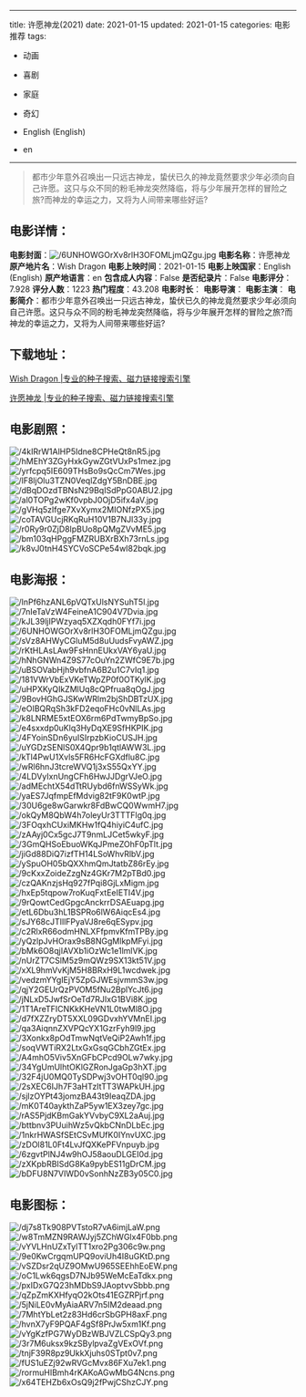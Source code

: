 
---
title: 许愿神龙(2021)
date: 2021-01-15
updated: 2021-01-15
categories: 电影推荐
tags:
- 动画
- 喜剧
- 家庭
- 奇幻

- English (English)
- en
---


> 都市少年意外召唤出一只远古神龙，蛰伏已久的神龙竟然要求少年必须向自己许愿。这只与众不同的粉毛神龙突然降临，将与少年展开怎样的冒险之旅?而神龙的幸运之力，又将为人间带来哪些好运?

## **电影详情**：

**电影封面**：<img src="https://image.tmdb.org/t/p/w200/6UNHOWGOrXv8rlH3OFOMLjmQZgu.jpg" alt="/6UNHOWGOrXv8rlH3OFOMLjmQZgu.jpg" title="/6UNHOWGOrXv8rlH3OFOMLjmQZgu.jpg">
**电影名称**：许愿神龙
**原产地片名**：Wish Dragon
**电影上映时间**：2021-01-15
**电影上映国家**：English (English)
**原产地语言**：en
**包含成人内容**：False
**是否纪录片**：False
**电影评分**：7.928
**评分人数**：1223
**热门程度**：43.208
**电影时长**：
**电影导演**：
**电影主演**：
**电影简介**：都市少年意外召唤出一只远古神龙，蛰伏已久的神龙竟然要求少年必须向自己许愿。这只与众不同的粉毛神龙突然降临，将与少年展开怎样的冒险之旅?而神龙的幸运之力，又将为人间带来哪些好运?

## **下载地址**：
[Wish Dragon |专业的种子搜索、磁力链接搜索引擎](https://movie.amd794.com:2083/?search=Wish%20Dragon&ordering=&mode=match_phrase&page_size=10&page=1)

[许愿神龙 |专业的种子搜索、磁力链接搜索引擎](https://movie.amd794.com:2083/?search=%E8%AE%B8%E6%84%BF%E7%A5%9E%E9%BE%99&ordering=&mode=match_phrase&page_size=10&page=1)
 

## **电影剧照**：
<img src="https://image.tmdb.org/t/p/original/4kIRrW1AlHP5Idne8CPHeQt8nR5.jpg" alt="/4kIRrW1AlHP5Idne8CPHeQt8nR5.jpg" title="/4kIRrW1AlHP5Idne8CPHeQt8nR5.jpg"><img src="https://image.tmdb.org/t/p/original/hMEhY3ZGyHxkGywZGtVUxPs1mez.jpg" alt="/hMEhY3ZGyHxkGywZGtVUxPs1mez.jpg" title="/hMEhY3ZGyHxkGywZGtVUxPs1mez.jpg"><img src="https://image.tmdb.org/t/p/original/yrfcpq5IE609THsBo9sQcCm7Wes.jpg" alt="/yrfcpq5IE609THsBo9sQcCm7Wes.jpg" title="/yrfcpq5IE609THsBo9sQcCm7Wes.jpg"><img src="https://image.tmdb.org/t/p/original/lF8ljOlu3TZN0VeqlZdgY5BnDBE.jpg" alt="/lF8ljOlu3TZN0VeqlZdgY5BnDBE.jpg" title="/lF8ljOlu3TZN0VeqlZdgY5BnDBE.jpg"><img src="https://image.tmdb.org/t/p/original/dBqDOzdTBNsN29BqISdPpG0ABU2.jpg" alt="/dBqDOzdTBNsN29BqISdPpG0ABU2.jpg" title="/dBqDOzdTBNsN29BqISdPpG0ABU2.jpg"><img src="https://image.tmdb.org/t/p/original/al0TOPg2wKf0vpbJ0OjD5ifx4aV.jpg" alt="/al0TOPg2wKf0vpbJ0OjD5ifx4aV.jpg" title="/al0TOPg2wKf0vpbJ0OjD5ifx4aV.jpg"><img src="https://image.tmdb.org/t/p/original/gVHq5zIfge7XvXymx2MIONfzPX5.jpg" alt="/gVHq5zIfge7XvXymx2MIONfzPX5.jpg" title="/gVHq5zIfge7XvXymx2MIONfzPX5.jpg"><img src="https://image.tmdb.org/t/p/original/coTAVGUcjRKqRuH10V1B7NJl33y.jpg" alt="/coTAVGUcjRKqRuH10V1B7NJl33y.jpg" title="/coTAVGUcjRKqRuH10V1B7NJl33y.jpg"><img src="https://image.tmdb.org/t/p/original/r0Ry9r0ZjD8lpBUo8pQMgZVvME5.jpg" alt="/r0Ry9r0ZjD8lpBUo8pQMgZVvME5.jpg" title="/r0Ry9r0ZjD8lpBUo8pQMgZVvME5.jpg"><img src="https://image.tmdb.org/t/p/original/bm103qHPggFMZRUBXrBXh73rnLs.jpg" alt="/bm103qHPggFMZRUBXrBXh73rnLs.jpg" title="/bm103qHPggFMZRUBXrBXh73rnLs.jpg"><img src="https://image.tmdb.org/t/p/original/k8vJ0tnH4SYCVoSCPe54wI82bqk.jpg" alt="/k8vJ0tnH4SYCVoSCPe54wI82bqk.jpg" title="/k8vJ0tnH4SYCVoSCPe54wI82bqk.jpg">

## **电影海报**：
<img src="https://image.tmdb.org/t/p/original/lnPf6hzANL6pVQTxUlsNYSuhT5l.jpg" alt="/lnPf6hzANL6pVQTxUlsNYSuhT5l.jpg" title="/lnPf6hzANL6pVQTxUlsNYSuhT5l.jpg"><img src="https://image.tmdb.org/t/p/original/7nIeTaVzW4FeineA1C904V7Dvia.jpg" alt="/7nIeTaVzW4FeineA1C904V7Dvia.jpg" title="/7nIeTaVzW4FeineA1C904V7Dvia.jpg"><img src="https://image.tmdb.org/t/p/original/kJL39ljIPWzyaq5XZXqdh0FYf7i.jpg" alt="/kJL39ljIPWzyaq5XZXqdh0FYf7i.jpg" title="/kJL39ljIPWzyaq5XZXqdh0FYf7i.jpg"><img src="https://image.tmdb.org/t/p/original/6UNHOWGOrXv8rlH3OFOMLjmQZgu.jpg" alt="/6UNHOWGOrXv8rlH3OFOMLjmQZgu.jpg" title="/6UNHOWGOrXv8rlH3OFOMLjmQZgu.jpg"><img src="https://image.tmdb.org/t/p/original/sVz8AHWyCGluM5d8uUudsFvyAWZ.jpg" alt="/sVz8AHWyCGluM5d8uUudsFvyAWZ.jpg" title="/sVz8AHWyCGluM5d8uUudsFvyAWZ.jpg"><img src="https://image.tmdb.org/t/p/original/rKtHLAsLAw9FsHnnEUkxVAY6yaU.jpg" alt="/rKtHLAsLAw9FsHnnEUkxVAY6yaU.jpg" title="/rKtHLAsLAw9FsHnnEUkxVAY6yaU.jpg"><img src="https://image.tmdb.org/t/p/original/hNhGNWn4Z9S77cOuYn2ZWfC9E7b.jpg" alt="/hNhGNWn4Z9S77cOuYn2ZWfC9E7b.jpg" title="/hNhGNWn4Z9S77cOuYn2ZWfC9E7b.jpg"><img src="https://image.tmdb.org/t/p/original/uBSOVabHjh9vbfnA6B2u1C7vIq1.jpg" alt="/uBSOVabHjh9vbfnA6B2u1C7vIq1.jpg" title="/uBSOVabHjh9vbfnA6B2u1C7vIq1.jpg"><img src="https://image.tmdb.org/t/p/original/181VWrVbExVKeTWpZP0f0OTKylK.jpg" alt="/181VWrVbExVKeTWpZP0f0OTKylK.jpg" title="/181VWrVbExVKeTWpZP0f0OTKylK.jpg"><img src="https://image.tmdb.org/t/p/original/uHPXKyQIkZMlUq8cQPfrua8qOgJ.jpg" alt="/uHPXKyQIkZMlUq8cQPfrua8qOgJ.jpg" title="/uHPXKyQIkZMlUq8cQPfrua8qOgJ.jpg"><img src="https://image.tmdb.org/t/p/original/9BovHGhGJSKwWRlm2bjShDBTzUX.jpg" alt="/9BovHGhGJSKwWRlm2bjShDBTzUX.jpg" title="/9BovHGhGJSKwWRlm2bjShDBTzUX.jpg"><img src="https://image.tmdb.org/t/p/original/eOIBQRqSh3kFD2eqoFHc0vNlLAs.jpg" alt="/eOIBQRqSh3kFD2eqoFHc0vNlLAs.jpg" title="/eOIBQRqSh3kFD2eqoFHc0vNlLAs.jpg"><img src="https://image.tmdb.org/t/p/original/k8LNRME5xtEOX6rm6PdTwmyBpSo.jpg" alt="/k8LNRME5xtEOX6rm6PdTwmyBpSo.jpg" title="/k8LNRME5xtEOX6rm6PdTwmyBpSo.jpg"><img src="https://image.tmdb.org/t/p/original/e4sxxdp0uKlq3HyDqXE9SfHKPIK.jpg" alt="/e4sxxdp0uKlq3HyDqXE9SfHKPIK.jpg" title="/e4sxxdp0uKlq3HyDqXE9SfHKPIK.jpg"><img src="https://image.tmdb.org/t/p/original/4FYoinSDn6yuISIrpzbKioCUSJH.jpg" alt="/4FYoinSDn6yuISIrpzbKioCUSJH.jpg" title="/4FYoinSDn6yuISIrpzbKioCUSJH.jpg"><img src="https://image.tmdb.org/t/p/original/uYGDzSENlS0X4Qpr9b1qtlAWW3L.jpg" alt="/uYGDzSENlS0X4Qpr9b1qtlAWW3L.jpg" title="/uYGDzSENlS0X4Qpr9b1qtlAWW3L.jpg"><img src="https://image.tmdb.org/t/p/original/kTl4PwU1Xvls5FR6HcFGXdflu8C.jpg" alt="/kTl4PwU1Xvls5FR6HcFGXdflu8C.jpg" title="/kTl4PwU1Xvls5FR6HcFGXdflu8C.jpg"><img src="https://image.tmdb.org/t/p/original/wRl6hnJ3tcreWVQ1j3xS55QxYY.jpg" alt="/wRl6hnJ3tcreWVQ1j3xS55QxYY.jpg" title="/wRl6hnJ3tcreWVQ1j3xS55QxYY.jpg"><img src="https://image.tmdb.org/t/p/original/4LDVyIxnUngCFh6HwJJDgrVJeO.jpg" alt="/4LDVyIxnUngCFh6HwJJDgrVJeO.jpg" title="/4LDVyIxnUngCFh6HwJJDgrVJeO.jpg"><img src="https://image.tmdb.org/t/p/original/adMEchtX54dTtRUybd6fnWSSyWk.jpg" alt="/adMEchtX54dTtRUybd6fnWSSyWk.jpg" title="/adMEchtX54dTtRUybd6fnWSSyWk.jpg"><img src="https://image.tmdb.org/t/p/original/yaES7JqfmpEfMdvig82tF9K0wtP.jpg" alt="/yaES7JqfmpEfMdvig82tF9K0wtP.jpg" title="/yaES7JqfmpEfMdvig82tF9K0wtP.jpg"><img src="https://image.tmdb.org/t/p/original/30U6ge8wGarwkr8FdBwCQ0WwmH7.jpg" alt="/30U6ge8wGarwkr8FdBwCQ0WwmH7.jpg" title="/30U6ge8wGarwkr8FdBwCQ0WwmH7.jpg"><img src="https://image.tmdb.org/t/p/original/okQyM8QbW4h7oleyUr3TTTFlg0q.jpg" alt="/okQyM8QbW4h7oleyUr3TTTFlg0q.jpg" title="/okQyM8QbW4h7oleyUr3TTTFlg0q.jpg"><img src="https://image.tmdb.org/t/p/original/3FOqxhCUxiMKHw1fQ4hiyiC4ufC.jpg" alt="/3FOqxhCUxiMKHw1fQ4hiyiC4ufC.jpg" title="/3FOqxhCUxiMKHw1fQ4hiyiC4ufC.jpg"><img src="https://image.tmdb.org/t/p/original/zAAyj0Cx5gcJ7T9nmLJCet5wkyF.jpg" alt="/zAAyj0Cx5gcJ7T9nmLJCet5wkyF.jpg" title="/zAAyj0Cx5gcJ7T9nmLJCet5wkyF.jpg"><img src="https://image.tmdb.org/t/p/original/3GmQHSoEbuoWKqJPmeZOhF0pTlt.jpg" alt="/3GmQHSoEbuoWKqJPmeZOhF0pTlt.jpg" title="/3GmQHSoEbuoWKqJPmeZOhF0pTlt.jpg"><img src="https://image.tmdb.org/t/p/original/jiGd88DiQ7izfTH14LSoWhvRlbV.jpg" alt="/jiGd88DiQ7izfTH14LSoWhvRlbV.jpg" title="/jiGd88DiQ7izfTH14LSoWhvRlbV.jpg"><img src="https://image.tmdb.org/t/p/original/ySpuOH05bQXXhmQmJtatbZ86rEy.jpg" alt="/ySpuOH05bQXXhmQmJtatbZ86rEy.jpg" title="/ySpuOH05bQXXhmQmJtatbZ86rEy.jpg"><img src="https://image.tmdb.org/t/p/original/9cKxxZoideZzgNz4GKr7M2pTBd0.jpg" alt="/9cKxxZoideZzgNz4GKr7M2pTBd0.jpg" title="/9cKxxZoideZzgNz4GKr7M2pTBd0.jpg"><img src="https://image.tmdb.org/t/p/original/czQAKnzjsHq927fPqi8GjLxMigm.jpg" alt="/czQAKnzjsHq927fPqi8GjLxMigm.jpg" title="/czQAKnzjsHq927fPqi8GjLxMigm.jpg"><img src="https://image.tmdb.org/t/p/original/hxEp5tqpow7roKuqFxtEeIETI4V.jpg" alt="/hxEp5tqpow7roKuqFxtEeIETI4V.jpg" title="/hxEp5tqpow7roKuqFxtEeIETI4V.jpg"><img src="https://image.tmdb.org/t/p/original/9rQowtCedGpgcAnckrrDSAEuapg.jpg" alt="/9rQowtCedGpgcAnckrrDSAEuapg.jpg" title="/9rQowtCedGpgcAnckrrDSAEuapg.jpg"><img src="https://image.tmdb.org/t/p/original/etL6Dbu3hL1BSPRo6lW6AiqcEs4.jpg" alt="/etL6Dbu3hL1BSPRo6lW6AiqcEs4.jpg" title="/etL6Dbu3hL1BSPRo6lW6AiqcEs4.jpg"><img src="https://image.tmdb.org/t/p/original/sJY68cJTIllFPyaVJ8re6qESypv.jpg" alt="/sJY68cJTIllFPyaVJ8re6qESypv.jpg" title="/sJY68cJTIllFPyaVJ8re6qESypv.jpg"><img src="https://image.tmdb.org/t/p/original/c2RlxR66odmHNLXFfpmvKfmTPBy.jpg" alt="/c2RlxR66odmHNLXFfpmvKfmTPBy.jpg" title="/c2RlxR66odmHNLXFfpmvKfmTPBy.jpg"><img src="https://image.tmdb.org/t/p/original/yQzlpJvHOrax9sB8NGgMlkpMFyi.jpg" alt="/yQzlpJvHOrax9sB8NGgMlkpMFyi.jpg" title="/yQzlpJvHOrax9sB8NGgMlkpMFyi.jpg"><img src="https://image.tmdb.org/t/p/original/bMk6O8qjIAVXb1iOzWc1e1lmlVK.jpg" alt="/bMk6O8qjIAVXb1iOzWc1e1lmlVK.jpg" title="/bMk6O8qjIAVXb1iOzWc1e1lmlVK.jpg"><img src="https://image.tmdb.org/t/p/original/nUrZT7CSlM5z9mQWz9SX13kt51V.jpg" alt="/nUrZT7CSlM5z9mQWz9SX13kt51V.jpg" title="/nUrZT7CSlM5z9mQWz9SX13kt51V.jpg"><img src="https://image.tmdb.org/t/p/original/xXL9hmVvKjM5H8BRxH9L1wcdwek.jpg" alt="/xXL9hmVvKjM5H8BRxH9L1wcdwek.jpg" title="/xXL9hmVvKjM5H8BRxH9L1wcdwek.jpg"><img src="https://image.tmdb.org/t/p/original/vedzmYYgIEjY5ZpGJWEsjvmmS3w.jpg" alt="/vedzmYYgIEjY5ZpGJWEsjvmmS3w.jpg" title="/vedzmYYgIEjY5ZpGJWEsjvmmS3w.jpg"><img src="https://image.tmdb.org/t/p/original/qjY2GEUrQzPVOM5fNu2BplYcJt6.jpg" alt="/qjY2GEUrQzPVOM5fNu2BplYcJt6.jpg" title="/qjY2GEUrQzPVOM5fNu2BplYcJt6.jpg"><img src="https://image.tmdb.org/t/p/original/jNLxD5JwfSrOeTd7RJIxG1BVi8K.jpg" alt="/jNLxD5JwfSrOeTd7RJIxG1BVi8K.jpg" title="/jNLxD5JwfSrOeTd7RJIxG1BVi8K.jpg"><img src="https://image.tmdb.org/t/p/original/1T1AreTFICNKkKHeVN1L0twMl8O.jpg" alt="/1T1AreTFICNKkKHeVN1L0twMl8O.jpg" title="/1T1AreTFICNKkKHeVN1L0twMl8O.jpg"><img src="https://image.tmdb.org/t/p/original/d7fXZZryDT5XXL09GDvxhYVMnEI.jpg" alt="/d7fXZZryDT5XXL09GDvxhYVMnEI.jpg" title="/d7fXZZryDT5XXL09GDvxhYVMnEI.jpg"><img src="https://image.tmdb.org/t/p/original/qa3AiqnnZXVPQcYX1GzrFyh9l9.jpg" alt="/qa3AiqnnZXVPQcYX1GzrFyh9l9.jpg" title="/qa3AiqnnZXVPQcYX1GzrFyh9l9.jpg"><img src="https://image.tmdb.org/t/p/original/3Xonkx8pOdTmwNqtVeQiP2Awh1f.jpg" alt="/3Xonkx8pOdTmwNqtVeQiP2Awh1f.jpg" title="/3Xonkx8pOdTmwNqtVeQiP2Awh1f.jpg"><img src="https://image.tmdb.org/t/p/original/soqVWTiRX2LtxGxGsqGCbhZGtEx.jpg" alt="/soqVWTiRX2LtxGxGsqGCbhZGtEx.jpg" title="/soqVWTiRX2LtxGxGsqGCbhZGtEx.jpg"><img src="https://image.tmdb.org/t/p/original/A4mhO5Viv5XnGFbCPcd9OLw7wky.jpg" alt="/A4mhO5Viv5XnGFbCPcd9OLw7wky.jpg" title="/A4mhO5Viv5XnGFbCPcd9OLw7wky.jpg"><img src="https://image.tmdb.org/t/p/original/34YgUmUlhtOKlGZRonJgaGp3hXT.jpg" alt="/34YgUmUlhtOKlGZRonJgaGp3hXT.jpg" title="/34YgUmUlhtOKlGZRonJgaGp3hXT.jpg"><img src="https://image.tmdb.org/t/p/original/32F4jU0MQ0TySDPwj3vOHT0ql90.jpg" alt="/32F4jU0MQ0TySDPwj3vOHT0ql90.jpg" title="/32F4jU0MQ0TySDPwj3vOHT0ql90.jpg"><img src="https://image.tmdb.org/t/p/original/2sXEC6IJh7F3aHTzItTT3WAPkUH.jpg" alt="/2sXEC6IJh7F3aHTzItTT3WAPkUH.jpg" title="/2sXEC6IJh7F3aHTzItTT3WAPkUH.jpg"><img src="https://image.tmdb.org/t/p/original/sjlzOYPt43jomzBA43t9IeaqZDA.jpg" alt="/sjlzOYPt43jomzBA43t9IeaqZDA.jpg" title="/sjlzOYPt43jomzBA43t9IeaqZDA.jpg"><img src="https://image.tmdb.org/t/p/original/mK0T40aykthZaP5yw1EX3zey7gc.jpg" alt="/mK0T40aykthZaP5yw1EX3zey7gc.jpg" title="/mK0T40aykthZaP5yw1EX3zey7gc.jpg"><img src="https://image.tmdb.org/t/p/original/rAS5PjdKBmGakYVvbyC9XL2aAuj.jpg" alt="/rAS5PjdKBmGakYVvbyC9XL2aAuj.jpg" title="/rAS5PjdKBmGakYVvbyC9XL2aAuj.jpg"><img src="https://image.tmdb.org/t/p/original/bttbnv3PUuihWz5vQkbCNnDLbEc.jpg" alt="/bttbnv3PUuihWz5vQkbCNnDLbEc.jpg" title="/bttbnv3PUuihWz5vQkbCNnDLbEc.jpg"><img src="https://image.tmdb.org/t/p/original/1nkrHWASfSEtCSvMUfK0IYnvUXC.jpg" alt="/1nkrHWASfSEtCSvMUfK0IYnvUXC.jpg" title="/1nkrHWASfSEtCSvMUfK0IYnvUXC.jpg"><img src="https://image.tmdb.org/t/p/original/zDOl81L0Ft4LvJfQXKePFVnpuyb.jpg" alt="/zDOl81L0Ft4LvJfQXKePFVnpuyb.jpg" title="/zDOl81L0Ft4LvJfQXKePFVnpuyb.jpg"><img src="https://image.tmdb.org/t/p/original/6zgvtPlNJ4w9hOJ58aouDLGEI0d.jpg" alt="/6zgvtPlNJ4w9hOJ58aouDLGEI0d.jpg" title="/6zgvtPlNJ4w9hOJ58aouDLGEI0d.jpg"><img src="https://image.tmdb.org/t/p/original/zXKpbRBISdG8Ka9pybES11gDrCM.jpg" alt="/zXKpbRBISdG8Ka9pybES11gDrCM.jpg" title="/zXKpbRBISdG8Ka9pybES11gDrCM.jpg"><img src="https://image.tmdb.org/t/p/original/bDFU8N7VIWD0vSonhNzZB3y05C0.jpg" alt="/bDFU8N7VIWD0vSonhNzZB3y05C0.jpg" title="/bDFU8N7VIWD0vSonhNzZB3y05C0.jpg">

## **电影图标**：
<img src="https://image.tmdb.org/t/p/original/dj7s8Tk908PVTstoR7vA6imjLaW.png" alt="/dj7s8Tk908PVTstoR7vA6imjLaW.png" title="/dj7s8Tk908PVTstoR7vA6imjLaW.png"><img src="https://image.tmdb.org/t/p/original/w8TmMZN9RAWJyj5ZChWGlx4F0bb.png" alt="/w8TmMZN9RAWJyj5ZChWGlx4F0bb.png" title="/w8TmMZN9RAWJyj5ZChWGlx4F0bb.png"><img src="https://image.tmdb.org/t/p/original/vYVLHnUZxTylTT1xro2Pg306c9w.png" alt="/vYVLHnUZxTylTT1xro2Pg306c9w.png" title="/vYVLHnUZxTylTT1xro2Pg306c9w.png"><img src="https://image.tmdb.org/t/p/original/9e0KwCrgqmUPQ9oviUh4I8uGKtD.png" alt="/9e0KwCrgqmUPQ9oviUh4I8uGKtD.png" title="/9e0KwCrgqmUPQ9oviUh4I8uGKtD.png"><img src="https://image.tmdb.org/t/p/original/vSZDsr2qUZ9OMwU965SEEhhEoEW.png" alt="/vSZDsr2qUZ9OMwU965SEEhhEoEW.png" title="/vSZDsr2qUZ9OMwU965SEEhhEoEW.png"><img src="https://image.tmdb.org/t/p/original/oC1Lwk6qgsD7NJb95WeMcEaTdkx.png" alt="/oC1Lwk6qgsD7NJb95WeMcEaTdkx.png" title="/oC1Lwk6qgsD7NJb95WeMcEaTdkx.png"><img src="https://image.tmdb.org/t/p/original/pxIDxG7Q23hMDbS9JAoptvvSbbb.png" alt="/pxIDxG7Q23hMDbS9JAoptvvSbbb.png" title="/pxIDxG7Q23hMDbS9JAoptvvSbbb.png"><img src="https://image.tmdb.org/t/p/original/qZpZmKXHfyqO2kOts41EGZRPjrf.png" alt="/qZpZmKXHfyqO2kOts41EGZRPjrf.png" title="/qZpZmKXHfyqO2kOts41EGZRPjrf.png"><img src="https://image.tmdb.org/t/p/original/5jNiLE0vMyAiaARV7n5IM2deaad.png" alt="/5jNiLE0vMyAiaARV7n5IM2deaad.png" title="/5jNiLE0vMyAiaARV7n5IM2deaad.png"><img src="https://image.tmdb.org/t/p/original/7MhtYbLet2z83Hd6crSbGPH8axF.png" alt="/7MhtYbLet2z83Hd6crSbGPH8axF.png" title="/7MhtYbLet2z83Hd6crSbGPH8axF.png"><img src="https://image.tmdb.org/t/p/original/hvnX7yF9PQAF4gSf8PrJw5xm1Kf.png" alt="/hvnX7yF9PQAF4gSf8PrJw5xm1Kf.png" title="/hvnX7yF9PQAF4gSf8PrJw5xm1Kf.png"><img src="https://image.tmdb.org/t/p/original/vYgKzfPG7WyDBzWBJVZLCSpQy3.png" alt="/vYgKzfPG7WyDBzWBJVZLCSpQy3.png" title="/vYgKzfPG7WyDBzWBJVZLCSpQy3.png"><img src="https://image.tmdb.org/t/p/original/3r7M6uksx9kzSBylpvaZgVExOVf.png" alt="/3r7M6uksx9kzSBylpvaZgVExOVf.png" title="/3r7M6uksx9kzSBylpvaZgVExOVf.png"><img src="https://image.tmdb.org/t/p/original/tnjF39R8pz9UkkXjuhs0STpt0v7.png" alt="/tnjF39R8pz9UkkXjuhs0STpt0v7.png" title="/tnjF39R8pz9UkkXjuhs0STpt0v7.png"><img src="https://image.tmdb.org/t/p/original/fUS1uEZj92wRVGcMvx86FXu7ek1.png" alt="/fUS1uEZj92wRVGcMvx86FXu7ek1.png" title="/fUS1uEZj92wRVGcMvx86FXu7ek1.png"><img src="https://image.tmdb.org/t/p/original/rormuHIBmh4rKAKoAGwMbG4Ncns.png" alt="/rormuHIBmh4rKAKoAGwMbG4Ncns.png" title="/rormuHIBmh4rKAKoAGwMbG4Ncns.png"><img src="https://image.tmdb.org/t/p/original/x64TEHZb6xOsQ9j2fPwjCShzCJY.png" alt="/x64TEHZb6xOsQ9j2fPwjCShzCJY.png" title="/x64TEHZb6xOsQ9j2fPwjCShzCJY.png">
